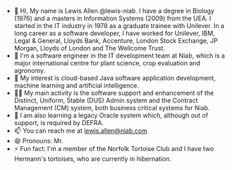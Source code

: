 - 👋 Hi, My name is Lewis Allen @lewis-niab. I have a degree in Biology (1976) and a masters in Information Systems (2009) from the UEA. I started in the IT industry in 1978 as a graduate trainee with Unilever. In a long career as a software developer, I have worked for Unilever, IBM, Legal & General, Lloyds Bank, Accenture, London Stock Exchange, JP Morgan, Lloyds of London and The Wellcome Trust.
- 🏢 I'm a software engineer in the IT development team at Niab, which is a major international centre for plant science, crop evaluation and agronomy.
- 👀 My interest is cloud-based Java software application development, machine learning and artificial intelligence.
- 👷‍♂️ My main activity is the software support and enhancement of the Distinct, Uniform, Stable (DUS) Admin system and the Contract Management (CM) system, both business critical systems for Niab.
- 🌱 I am also learning a legacy Oracle system which, although out of support, is required by DEFRA. 
- 📫 You can reach me at lewis.allen@niab.com
- 😄 Pronouns: Mr.
- ⚡ Fun fact: I'm a member of the Norfolk Tortoise Club and I have two Hermann's tortoises, who are currently in hibernation.
<!---
lewis-niab/lewis-niab is a ✨ special ✨ repository because its `README.md` (this file) appears on your GitHub profile.
You can click the Preview link to take a look at your changes.
--->
